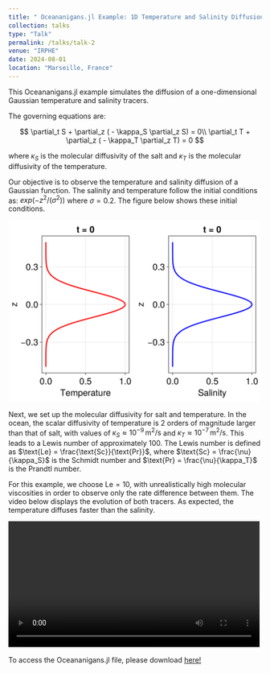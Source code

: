 ```yaml
---
title: " Oceananigans.jl Example: 1D Temperature and Salinity Diffusion"
collection: talks
type: "Talk"
permalink: /talks/talk-2
venue: "IRPHE"
date: 2024-08-01
location: "Marseille, France"
---
```


This Oceananigans.jl example simulates the diffusion of a one-dimensional Gaussian temperature and salinity tracers.

The governing equations are:

$$
\partial_t S + \partial_z ( - \kappa_S \partial_z S) = 0\\
\partial_t T + \partial_z ( - \kappa_T \partial_z T) = 0
$$

where $\kappa_S$ is the molecular diffusivity of the salt and $\kappa_T$ is the molecular diffusivity of the temperature.

Our objective is to observe the temperature and salinity diffusion of a Gaussian function. The salinity and temperature follow the initial conditions as: $exp(-z^2 / (\sigma^2))$ where $\sigma=0.2$. The figure below shows these initial conditions.


<img src="/images/Exemples/IC_TS.png" width="500">

Next, we set up the molecular diffusivity for salt and temperature. In the ocean, the scalar diffusivity of temperature is 2 orders of magnitude larger than that of salt, with values of $\kappa_S \approx 10^{-9} \, \text{m}^2/\text{s}$ and $\kappa_T \approx 10^{-7} \, \text{m}^2/\text{s}$. This leads to a Lewis number of approximately 100. The Lewis number is defined as $\text{Le} = \frac{\text{Sc}}{\text{Pr}}$, where $\text{Sc} = \frac{\nu}{\kappa_S}$ is the Schmidt number and $\text{Pr} = \frac{\nu}{\kappa_T}$ is the Prandtl number. 


For this example, we choose $\text{Le} =10$, with unrealistically high molecular viscosities in order to observe only the rate difference between them. The video below displays the evolution of both tracers. As expected, the temperature diffuses faster than the salinity.


<video src="/videos/Exemples/one_dimensional_diffusion_TS.mp4" width="500" controls></video>

To access the Oceananigans.jl file, please download
[here!](http://sofiallende.github.io/files/Exemples/one_dimensional_diffusionTS.jl)

